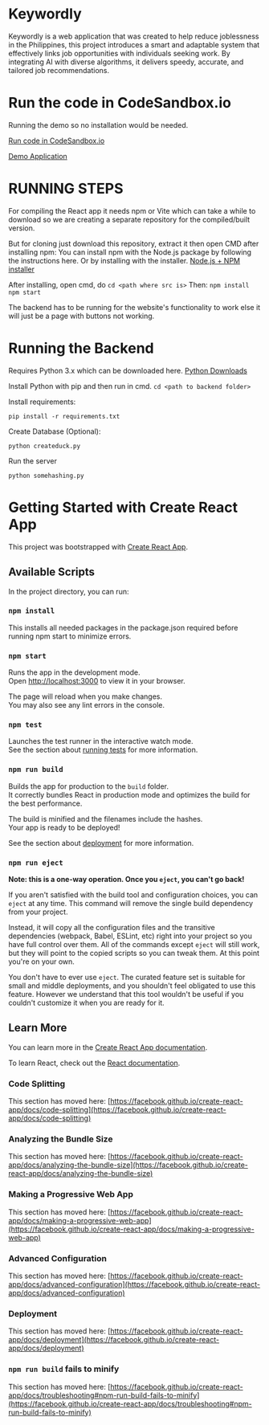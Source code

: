 # Keywordly
Keywordly is a web application that was created to help reduce joblessness in the Philippines, this project introduces a smart and adaptable system that effectively links job opportunities with individuals seeking work. By integrating AI with diverse algorithms, it delivers speedy, accurate, and tailored job recommendations.

# Run the code in CodeSandbox.io

Running the demo so no installation would be needed.

[Run code in CodeSandbox.io](https://codesandbox.io/p/github/sprites20/Keywordly/main?import=true)

[Demo Application](https://sswwk2-3000.csb.app/)

# RUNNING STEPS
For compiling the React app it needs npm or Vite which can take a while to download so we are creating a separate repository for the compiled/built version.

But for cloning just download this repository, extract it then open CMD after installing npm:
You can install npm with the Node.js package by following the instructions here. Or by installing with the installer.
[Node.js + NPM installer](https://nodejs.org/en/download/)

After installing, open cmd, do `cd <path where src is>`
Then:
`npm install`
`npm start`

The backend has to be running for the website's functionality to work else it will just be a page with buttons not working.

# Running the Backend
Requires Python 3.x which can be downloaded here.
[Python Downloads](https://www.python.org/downloads/)

Install Python with pip and then run in cmd.
`cd <path to backend folder>`

Install requirements:

`pip install -r requirements.txt`

Create Database (Optional):

`python createduck.py`

Run the server

`python somehashing.py`



# Getting Started with Create React App

This project was bootstrapped with [Create React App](https://github.com/facebook/create-react-app).

## Available Scripts

In the project directory, you can run:

### `npm install`
This installs all needed packages in the package.json required before running npm start to minimize errors.

### `npm start`

Runs the app in the development mode.\
Open [http://localhost:3000](http://localhost:3000) to view it in your browser.

The page will reload when you make changes.\
You may also see any lint errors in the console.

### `npm test`

Launches the test runner in the interactive watch mode.\
See the section about [running tests](https://facebook.github.io/create-react-app/docs/running-tests) for more information.

### `npm run build`

Builds the app for production to the `build` folder.\
It correctly bundles React in production mode and optimizes the build for the best performance.

The build is minified and the filenames include the hashes.\
Your app is ready to be deployed!

See the section about [deployment](https://facebook.github.io/create-react-app/docs/deployment) for more information.

### `npm run eject`

**Note: this is a one-way operation. Once you `eject`, you can't go back!**

If you aren't satisfied with the build tool and configuration choices, you can `eject` at any time. This command will remove the single build dependency from your project.

Instead, it will copy all the configuration files and the transitive dependencies (webpack, Babel, ESLint, etc) right into your project so you have full control over them. All of the commands except `eject` will still work, but they will point to the copied scripts so you can tweak them. At this point you're on your own.

You don't have to ever use `eject`. The curated feature set is suitable for small and middle deployments, and you shouldn't feel obligated to use this feature. However we understand that this tool wouldn't be useful if you couldn't customize it when you are ready for it.

## Learn More

You can learn more in the [Create React App documentation](https://facebook.github.io/create-react-app/docs/getting-started).

To learn React, check out the [React documentation](https://reactjs.org/).

### Code Splitting

This section has moved here: [https://facebook.github.io/create-react-app/docs/code-splitting](https://facebook.github.io/create-react-app/docs/code-splitting)

### Analyzing the Bundle Size

This section has moved here: [https://facebook.github.io/create-react-app/docs/analyzing-the-bundle-size](https://facebook.github.io/create-react-app/docs/analyzing-the-bundle-size)

### Making a Progressive Web App

This section has moved here: [https://facebook.github.io/create-react-app/docs/making-a-progressive-web-app](https://facebook.github.io/create-react-app/docs/making-a-progressive-web-app)

### Advanced Configuration

This section has moved here: [https://facebook.github.io/create-react-app/docs/advanced-configuration](https://facebook.github.io/create-react-app/docs/advanced-configuration)

### Deployment

This section has moved here: [https://facebook.github.io/create-react-app/docs/deployment](https://facebook.github.io/create-react-app/docs/deployment)

### `npm run build` fails to minify

This section has moved here: [https://facebook.github.io/create-react-app/docs/troubleshooting#npm-run-build-fails-to-minify](https://facebook.github.io/create-react-app/docs/troubleshooting#npm-run-build-fails-to-minify)
